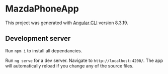 # MazdaPhoneApp

This project was generated with [Angular CLI](https://github.com/angular/angular-cli) version 8.3.19.

## Development server

Run `npm i` to install all dependancies.

Run `ng serve` for a dev server. Navigate to `http://localhost:4200/`. The app will automatically reload if you change any of the source files.